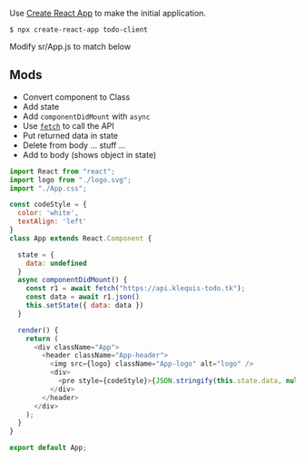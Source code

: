 Use [Create React App](https://facebook.github.io/create-react-app/) to make the initial application.

```console
$ npx create-react-app todo-client
```

Modify sr/App.js to match below

Mods
---
- Convert component to Class
- Add state
- Add `componentDidMount` with `async`
- Use [`fetch`](https://developer.mozilla.org/en-US/docs/Web/API/Fetch_API) to call the API
- Put returned data in state
- Delete from body ... stuff ...
- Add to body (shows object in state)

```js
import React from "react";
import logo from "./logo.svg";
import "./App.css";

const codeStyle = {
  color: 'white',
  textAlign: 'left'
}
class App extends React.Component {

  state = {
    data: undefined
  }
  async componentDidMount() {
    const r1 = await fetch("https://api.klequis-todo.tk");
    const data = await r1.json()
    this.setState({ data: data })
  }

  render() {
    return (
      <div className="App">
        <header className="App-header">
          <img src={logo} className="App-logo" alt="logo" />
          <div>
            <pre style={codeStyle}>{JSON.stringify(this.state.data, null, 4)}</pre>
          </div>
        </header>
      </div>
    );
  }
}

export default App;

```
